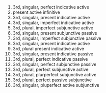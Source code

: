 1. 3rd, singular, perfect indicative active
2. present active infinitive
3. 3rd, singular, present indicative active
4. 3rd, singular, imperfect indicative active
5. 3rd, plural, imperfect subjunctive active
6. 3rd, singular, present subjunctive passive
7. 3rd, singular, imperfect subjunctive passive
8. 3rd, singular, present indicative active
9. 3rd, plural present indicative active
10. 3rd, singular, present indicative passive
11. 3rd, plural, perfect indicative passive
12. 3rd, singular, perfect subjunctive passive
13. 3rd, plural, perfect subjunctive active
14. 3rd, plural, plurperfect subjunctive active
15. 3rd, plural, perfect passive subjunctive
16. 3rd, singular, pluperfect active subjunctive
